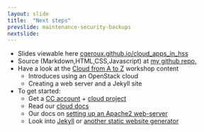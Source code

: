 ```yaml
---
layout: slide
title:  "Next steps"
prevslide: maintenance-security-backups
nextslide: 
---
```


* Slides viewable here [cgeroux.github.io/cloud_apps_in_hss](https://cgeroux.github.io/cloud_apps_in_hss/slides/title.html)
* Source (Markdown,HTML,CSS,Javascript) at [my github repo.](https://github.com/cgeroux/cloud_apps_in_hss)
* Have a look at the [Cloud from A to Z](https://acenet-arc.github.io/cloud_from_a_to_z/) workshop content
  * Introduces using an OpenStack cloud
  * Creating a web server and a Jekyll site
* To get started:
  * Get a [CC account](https://www.computecanada.ca/research-portal/account-management/apply-for-an-account/) + [cloud project](https://docs.computecanada.ca/wiki/Cloud#Getting_a_Cloud_project)
  * Read our [cloud docs](https://docs.computecanada.ca/wiki/Cloud#Using_the_Cloud)
  * Our docs on [setting up an Apache2 web-server](https://docs.computecanada.ca/wiki/Creating_a_Webserver_on_CC-Cloud)
  * Look into [Jekyll](https://jekyllrb.com/docs/) or [another static website generator](https://snipcart.com/blog/choose-best-static-site-generator)
